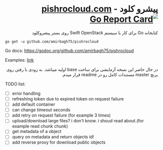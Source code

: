 <div dir='rtl'>

# پیشرو کلود - [pishrocloud.com](https://pishrocloud.com/) [![Go Report Card](https://goreportcard.com/badge/github.com/amirbagh75/pishrocloud)](https://goreportcard.com/report/github.com/amirbagh75/pishrocloud)
کتابخانه Go برای کار با سیستم Swift OpenStack روی بستر پیشروکلود

</div>

`go get -u github.com/amirbagh75/pishrocloud`

Go docs: https://godoc.org/github.com/amirbagh75/pishrocloud

Examples: [link](https://github.com/amirbagh75/pishrocloud/blob/create-base/examples/main.go)

<div dir='rtl'>
  
در حال حاضر این نسخه آزمایشی برای ساخت base اولیه میباشد. به زودی با رفتن روی برنچ master مستندات کامل رو در readme قرار میدم.

</div>

TODO list:

- [ ] error handling
- [ ] refreshing token due to expired token on request failure
- [ ] add default container
- [ ] can change timeout seconds
- [ ] add retry on request failure (for example 3 times)
- [ ] upload/download large files? i don't know. i shoud read about.(for example read chunk chunk)
- [ ] get metadata of a object
- [ ] query on metadata and return objects id!
- [ ] add reverse proxy for download public objects
